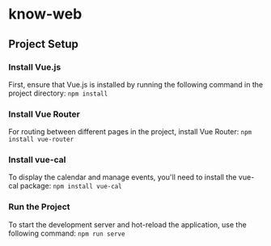 # know-web

## Project Setup

### Install Vue.js
First, ensure that Vue.js is installed by running the following command in the project directory:
        ```npm install```

### Install Vue Router
For routing between different pages in the project, install Vue Router:
        ```npm install vue-router```

### Install vue-cal
To display the calendar and manage events, you'll need to install the vue-cal package:
        ```npm install vue-cal```

### Run the Project
To start the development server and hot-reload the application, use the following command:
        ```npm run serve```
